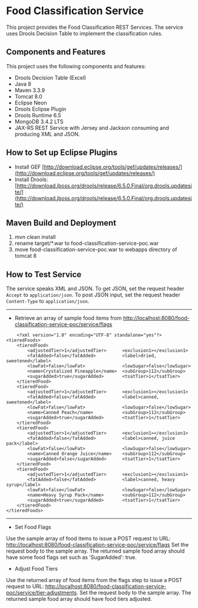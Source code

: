 # Food Classification Service

This project provides the Food Classification REST Services.
The service uses Drools Decision Table to implement the classification rules.

## Components and Features

This project uses the following components and features:

* Drools Decision Table (Excel)
* Java 8
* Maven 3.3.9
* Tomcat 8.0
* Eclipse Neon
* Drools Eclipse Plugin
* Drools Runtime 6.5
* MongoDB 3.4.2 LTS
* JAX-RS REST Service with Jersey and Jackson consuming and producing XML and JSON.

## How to Set up Eclipse Plugins

* Install GEF [http://download.eclipse.org/tools/gef/updates/releases/](http://download.eclipse.org/tools/gef/updates/releases/)
* Install Drools: [http://download.jboss.org/drools/release/6.5.0.Final/org.drools.updatesite/](http://download.jboss.org/drools/release/6.5.0.Final/org.drools.updatesite/)

## Maven Build and Deployment

1. mvn clean install
2. rename target/*.war to food-classification-service-poc.war
3. move food-classification-service-poc.war to webapps directory of tomcat 8

## How to Test Service

The service speaks XML and JSON.  To get JSON, set the request header `Accept` to `application/json`.  To post JSON input, set the request header `Content-Type` to `application/json`.

---

* Retrieve an array of sample food items from [http://localhost:8080/food-classification-service-poc/service/flags](http://localhost:8080/food-classification-service-poc/service/flags)

```
    <?xml version="1.0" encoding="UTF-8" standalone="yes"?>
<tieredFoods>
	<tieredFood>
		<adjustedTier>1</adjustedTier>      <exclusion1></exclusion1>
		<fatAdded>false</fatAdded>          <label>dried, sweetened</label>
		<lowFat>false</lowFat>              <lowSugar>false</lowSugar>
		<name>Crystalized Pineapple</name>  <subGroup>112</subGroup>
		<sugarAdded>true</sugarAdded>       <tsatTier>1</tsatTier>
	</tieredFood>
	<tieredFood>
		<adjustedTier>1</adjustedTier>      <exclusion1></exclusion1>
		<fatAdded>false</fatAdded>          <label>canned, sweetened</label>
		<lowFat>false</lowFat>              <lowSugar>false</lowSugar>
		<name>Canned Peach</name>           <subGroup>112</subGroup>
		<sugarAdded>true</sugarAdded>       <tsatTier>1</tsatTier>
	</tieredFood>
	<tieredFood>
		<adjustedTier>1</adjustedTier>      <exclusion1></exclusion1>
		<fatAdded>false</fatAdded>          <label>canned, juice pack</label>
		<lowFat>false</lowFat>              <lowSugar>false</lowSugar>
		<name>Canned Orange Juice</name>    <subGroup>112</subGroup>
		<sugarAdded>false</sugarAdded>      <tsatTier>1</tsatTier>
	</tieredFood>
	<tieredFood>
		<adjustedTier>1</adjustedTier>      <exclusion1></exclusion1>
		<fatAdded>false</fatAdded>          <label>canned, heavy syrup</label>
		<lowFat>false</lowFat>              <lowSugar>false</lowSugar>
		<name>Heavy Syrup Pack</name>       <subGroup>112</subGroup>
		<sugarAdded>true</sugarAdded>       <tsatTier>1</tsatTier>
	</tieredFood>
</tieredFoods>
```

---

* Set Food Flags

Use the sample array of food items to issue a POST request to URL: [http://localhost:8080/food-classification-service-poc/service/flags](http://localhost:8080/food-classification-service-poc/service/flags)
Set the request body to the sample array.  The returned sample food array should have some food flags set such as 'SugarAdded': true.


* Adjust Food Tiers

Use the returned array of food items from the flags step to issue a POST request to URL: [http://localhost:8080/food-classification-service-poc/service/tier-adjustments](http://localhost:8080/food-classification-service-poc/service/tier-adjustments).
Set the request body to the sample array.  The returned sample food array should have food tiers adjusted.


